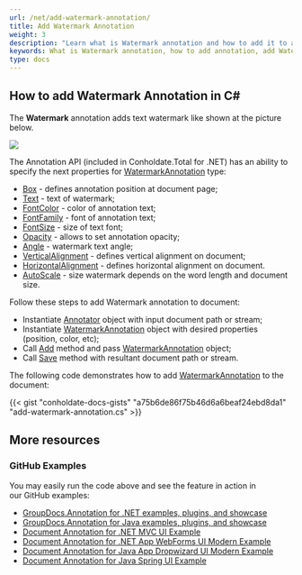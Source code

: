 ```yaml
---
url: /net/add-watermark-annotation/
title: Add Watermark Annotation
weight: 3
description: "Learn what is Watermark annotation and how to add it to a document programmatically using GroupDocs.Annotation API which is a part of Conholdate.Total for .NET."
keywords: What is Watermark annotation, how to add annotation, add Watermark annotation
type: docs
---
```


## How to add Watermark Annotation in C# 
The **Watermark** annotation adds text watermark like shown at the picture below. 

![](https://docs.groupdocs.com/annotation/net/images/add-watermark-annotation.png)

The Annotation API (included in Conholdate.Total for .NET) has an ability to specify the next properties for [WatermarkAnnotation](https://apireference.groupdocs.com/net/annotation/groupdocs.annotation.models.annotationmodels/watermarkannotation) type:

*   [Box](https://apireference.groupdocs.com/annotation/net/groupdocs.annotation.models.annotationmodels/watermarkannotation/properties/box) - defines annotation position at document page;
*   [Text](https://apireference.groupdocs.com/annotation/net/groupdocs.annotation.models.annotationmodels/watermarkannotation/properties/text) - text of watermark;
*   [FontColor](https://apireference.groupdocs.com/annotation/net/groupdocs.annotation.models.annotationmodels/watermarkannotation/properties/fontcolor) - color of annotation text;
*   [FontFamily](https://apireference.groupdocs.com/annotation/net/groupdocs.annotation.models.annotationmodels/watermarkannotation/properties/fontfamily) - font of annotation text;
*   [FontSize](https://apireference.groupdocs.com/annotation/net/groupdocs.annotation.models.annotationmodels/watermarkannotation/properties/fontsize) - size of text font;
*   [Opacity](https://apireference.groupdocs.com/annotation/net/groupdocs.annotation.models.annotationmodels/watermarkannotation/properties/opacity) - allows to set annotation opacity;
*   [Angle](https://apireference.groupdocs.com/annotation/net/groupdocs.annotation.models.annotationmodels/watermarkannotation/properties/angle) - watermark text angle;
*   [VerticalAlignment]() - defines vertical alignment on document;
*   [HorizontalAlignment]() - defines horizontal alignment on document.
*   [AutoScale]() - size watermark depends on the word length and document size.

Follow these steps to add Watermark annotation to document:

*   Instantiate [Annotator](https://apireference.groupdocs.com/net/annotation/groupdocs.annotation/annotator) object with input document path or stream;
*   Instantiate [WatermarkAnnotation](https://apireference.groupdocs.com/net/annotation/groupdocs.annotation.models.annotationmodels/watermarkannotation) object with desired properties (position, color, etc);
*   Call [Add](https://apireference.groupdocs.com/net/annotation/groupdocs.annotation/annotator/methods/add) method and pass [WatermarkAnnotation](https://apireference.groupdocs.com/net/annotation/groupdocs.annotation.models.annotationmodels/watermarkannotation) object;
*   Call [Save](https://apireference.groupdocs.com/net/annotation/groupdocs.annotation/annotator/methods/save/index) method with resultant document path or stream.  

The following code demonstrates how to add [WatermarkAnnotation](https://apireference.groupdocs.com/net/annotation/groupdocs.annotation.models.annotationmodels/watermarkannotation) to the document:


{{< gist "conholdate-docs-gists" "a75b6de86f75b46d6a6beaf24ebd8da1" "add-watermark-annotation.cs" >}}
    

## More resources
### GitHub Examples
You may easily run the code above and see the feature in action in our GitHub examples:

*   [GroupDocs.Annotation for .NET examples, plugins, and showcase](https://github.com/groupdocs-annotation/GroupDocs.Annotation-for-.NET)
*   [GroupDocs.Annotation for Java examples, plugins, and showcase](https://github.com/groupdocs-annotation/GroupDocs.Annotation-for-Java)
*   [Document Annotation for .NET MVC UI Example](https://github.com/groupdocs-annotation/GroupDocs.Annotation-for-.NET-MVC)
*   [Document Annotation for .NET App WebForms UI Modern Example](https://github.com/groupdocs-annotation/GroupDocs.Annotation-for-.NET-WebForms)
*   [Document Annotation for Java App Dropwizard UI Modern Example](https://github.com/groupdocs-annotation/GroupDocs.Annotation-for-Java-Dropwizard)
*   [Document Annotation for Java Spring UI Example](https://github.com/groupdocs-annotation/GroupDocs.Annotation-for-Java-Spring)
    


